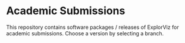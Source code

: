 # Academic Submissions

This repository contains software packages / releases of ExplorViz for academic submissions. Choose a version by selecting a branch.
